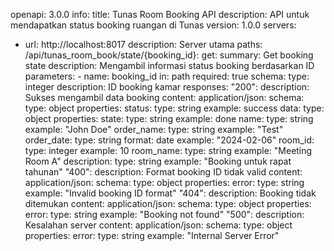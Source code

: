 openapi: 3.0.0
info:
  title: Tunas Room Booking API
  description: API untuk mendapatkan status booking ruangan di Tunas
  version: 1.0.0
servers:
  - url: http://localhost:8017
    description: Server utama
paths:
  /api/tunas_room_book/state/{booking_id}:
    get:
      summary: Get booking state
      description: Mengambil informasi status booking berdasarkan ID
      parameters:
        - name: booking_id
          in: path
          required: true
          schema:
            type: integer
          description: ID booking kamar
      responses:
        "200":
          description: Sukses mengambil data booking
          content:
            application/json:
              schema:
                type: object
                properties:
                  status:
                    type: string
                    example: success
                  data:
                    type: object
                    properties:
                      state:
                        type: string
                        example: done
                      name:
                        type: string
                        example: "John Doe"
                      order_name:
                        type: string
                        example: "Test"
                      order_date:
                        type: string
                        format: date
                        example: "2024-02-06"
                      room_id:
                        type: integer
                        example: 10
                      room_name:
                        type: string
                        example: "Meeting Room A"
                      description:
                        type: string
                        example: "Booking untuk rapat tahunan"
        "400":
          description: Format booking ID tidak valid
          content:
            application/json:
              schema:
                type: object
                properties:
                  error:
                    type: string
                    example: "Invalid booking ID format"
        "404":
          description: Booking tidak ditemukan
          content:
            application/json:
              schema:
                type: object
                properties:
                  error:
                    type: string
                    example: "Booking not found"
        "500":
          description: Kesalahan server
          content:
            application/json:
              schema:
                type: object
                properties:
                  error:
                    type: string
                    example: "Internal Server Error"
